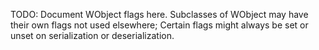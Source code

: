 TODO: Document WObject flags here. Subclasses of WObject may have their own flags not used elsewhere; Certain flags might always be set or unset on serialization or deserialization.